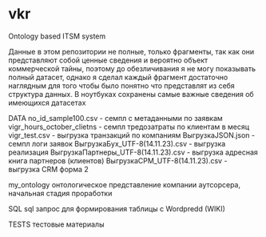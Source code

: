 # vkr
Ontology based ITSM system

Данные в этом репозитории не полные, только фрагменты, так как они представляют собой ценные сведения и вероятно объект коммерческой тайны, поэтому до обезличивания я не могу показывать полный датасет, однако я сделал каждый фрагмент достаточно наглядным для того чтобы было понятно что представлят из себя структура данных.
В ноутбуках сохранены самые важные сведения об имеющихся датасетах

DATA
  no_id_sample100.csv - семпл с метаданными по заявкам
  vigr_hours_october_clietns - семпл тредозатраты по клиентам в месяц
  vigr_test.csv - выгрузка транзакций по компаниям
  ВыгрузкаJSON.json - семпл логи заявок
  ВыгрузкаБух_UTF-8(14.11.23).csv - выгрузка реализация
  ВыгрузкаПартнеры_UTF-8(14.11.23).csv - выгрузка адресная книга партнеров (клиентов)
  ВыгрузкаСРМ_UTF-8(14.11.23).csv - выгрузка CRM форма 2

my_ontology
  онтологическое представление компании аутсорсера, начальная стадия проработки

SQL
  sql запрос для формирования таблицы с Wordpredd (WIKI)

TESTS
  тестовые материалы
